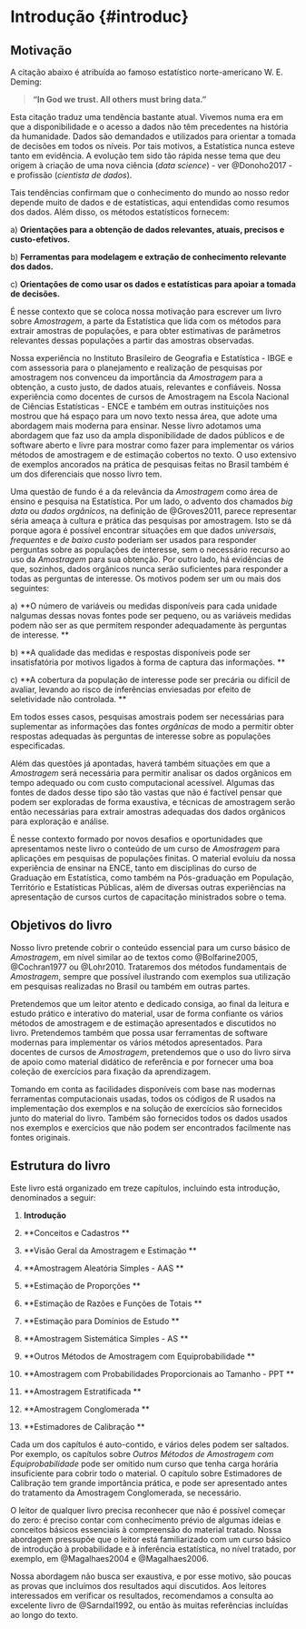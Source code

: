 # Introdução {#introduc}

## Motivação

A citação abaixo é atribuída ao famoso estatístico norte-americano W. E. Deming:

>**“In God we trust. All others must bring data.”**

Esta citação traduz uma tendência bastante atual. Vivemos numa era em que a disponibilidade e o acesso a dados não têm precedentes na história da humanidade. Dados são demandados e utilizados para orientar a tomada de decisões em todos os níveis. Por tais motivos, a Estatística nunca esteve tanto em evidência. A evolução tem sido tão rápida nesse tema que deu origem à criação de uma nova ciência (*data science*) - ver @Donoho2017 - e profissão (*cientista de dados*). 

Tais tendências confirmam que o conhecimento do mundo ao nosso redor depende muito de dados e de estatísticas, aqui entendidas como resumos dos dados. Além disso, os métodos estatísticos fornecem:

a) **Orientações para a obtenção de dados relevantes, atuais, precisos e custo-efetivos.**

b) **Ferramentas para modelagem e extração de conhecimento relevante dos dados.**

c) **Orientações de como usar os dados e estatísticas para apoiar a tomada de decisões.**

É nesse contexto que se coloca nossa motivação para escrever um livro sobre *Amostragem*, a parte da Estatística que lida com os métodos para extrair amostras de populações, e para obter estimativas de parâmetros relevantes dessas populações a partir das amostras observadas.

Nossa experiência no Instituto Brasileiro de Geografia e Estatística - IBGE e com assessoria para o planejamento e realização de pesquisas por amostragem nos convenceu da importância da *Amostragem* para a obtenção, a custo justo, de dados atuais, relevantes e confiáveis. Nossa experiência como docentes de cursos de Amostragem na Escola Nacional de Ciências Estatísticas - ENCE e também em outras instituições nos mostrou que há espaço para um novo texto nessa área, que adote uma abordagem mais moderna para ensinar. Nesse livro adotamos uma abordagem que faz uso da ampla disponibilidade de dados públicos e de software aberto e livre para mostrar como fazer para implementar os vários métodos de amostragem e de estimação cobertos no texto. O uso extensivo de exemplos ancorados na prática de pesquisas feitas no Brasil também é um dos diferenciais que nosso livro tem.

Uma questão de fundo é a da relevância da *Amostragem* como área de ensino e pesquisa na Estatística. Por um lado, o advento dos chamados *big data* ou *dados orgânicos*, na definição de @Groves2011, parece representar séria ameaça à cultura e prática das pesquisas por amostragem. Isto se dá porque agora é possível encontrar situações em que dados *universais*, *frequentes* e *de baixo custo* poderiam ser usados para responder perguntas sobre as populações de interesse, sem o necessário recurso ao uso da *Amostragem* para sua obtenção. Por outro lado, há evidências de que, sozinhos, dados orgânicos nunca serão suficientes para responder a todas as perguntas de interesse. Os motivos podem ser um ou mais dos seguintes:

a) **O número de variáveis ou medidas disponíveis para cada unidade nalgumas dessas novas fontes pode ser pequeno, ou as variáveis medidas podem não ser as que permitem responder adequadamente às perguntas de interesse. **

b) **A qualidade das medidas e respostas disponíveis pode ser insatisfatória por motivos ligados à forma de captura das informações.  **

c) **A cobertura da população de interesse pode ser precária ou difícil de avaliar, levando ao risco de inferências enviesadas por efeito de seletividade não controlada. **

Em todos esses casos, pesquisas amostrais podem ser necessárias para suplementar as informações das fontes *orgânicas* de modo a permitir obter respostas adequadas às perguntas de interesse sobre as populações especificadas. 

Além das questões já apontadas, haverá também situações em que a *Amostragem* será necessária para permitir analisar os dados orgânicos em tempo adequado ou com custo computacional acessível. Algumas das fontes de dados desse tipo são tão vastas que não é factível pensar que podem ser exploradas de forma exaustiva, e técnicas de amostragem serão então necessárias para extrair amostras adequadas dos dados orgânicos para exploração e análise.

É nesse contexto formado por novos desafios e oportunidades que apresentamos neste livro o conteúdo de um curso de *Amostragem* para aplicações em pesquisas de populações finitas. O material evoluiu da nossa experiência de ensinar na ENCE, tanto em disciplinas do curso de Graduação em Estatística, como também na Pós-graduação em População, Território e Estatísticas Públicas, além de diversas outras experiências na apresentação de cursos curtos de capacitação ministrados sobre o tema.

## Objetivos do livro

Nosso livro pretende cobrir o conteúdo essencial para um curso básico de *Amostragem*, em nível similar ao de textos como @Bolfarine2005, @Cochran1977 ou @Lohr2010. Trataremos dos métodos fundamentais de *Amostragem*, sempre que possível ilustrando com exemplos sua utilização em pesquisas realizadas no Brasil ou também em outras partes.

Pretendemos que um leitor atento e dedicado consiga, ao final da leitura e estudo prático e interativo do material, usar de forma confiante os vários métodos de amostragem e de estimação apresentados e discutidos no livro. Pretendemos também que possa usar ferramentas de software modernas para implementar os vários métodos apresentados. Para docentes de cursos de *Amostragem*, pretendemos que o uso do livro sirva de apoio como material didático de referência e por fornecer uma boa coleção de exercícios para fixação da aprendizagem. 

Tomando em conta as facilidades disponíveis com base nas modernas ferramentas computacionais usadas, todos os códigos de R usados na implementação dos exemplos e na solução de exercícios são fornecidos junto do material do livro. Também são fornecidos todos os dados usados nos exemplos e exercícios que não podem ser encontrados facilmente nas fontes originais.

## Estrutura do livro

Este livro está organizado em treze capítulos, incluindo esta introdução, denominados a seguir:

1) **Introdução**

2) **Conceitos e Cadastros **

3) **Visão Geral da Amostragem e Estimação **

4) **Amostragem Aleatória Simples - AAS ** 

5) **Estimação de Proporções ** 

6) **Estimação de Razões e Funções de Totais **

7) **Estimação para Domínios de Estudo **

8) **Amostragem Sistemática Simples - AS **

9) **Outros Métodos de Amostragem com Equiprobabilidade **

10) **Amostragem com Probabilidades Proporcionais ao Tamanho - PPT **

11) **Amostragem Estratificada **

12) **Amostragem Conglomerada **

13) **Estimadores de Calibração **

Cada um dos capítulos é auto-contido, e vários deles podem ser saltados. Por exemplo, os capítulos sobre *Outros Métodos de Amostragem com Equiprobabilidade* pode ser omitido num curso que tenha carga horária insuficiente para cobrir todo o material. O capítulo sobre Estimadores de Calibração tem grande importância prática, e pode ser apresentado antes do tratamento da Amostragem Conglomerada, se necessário.

O leitor de qualquer livro precisa reconhecer que não é possível começar do zero: é preciso contar com conhecimento prévio de algumas ideias e conceitos básicos essenciais à compreensão do material tratado. Nossa abordagem pressupõe que o leitor está familiarizado com um curso básico de introdução à probabilidade e à inferência estatística, no nível tratado, por exemplo, em @Magalhaes2004 e @Magalhaes2006.

Nossa abordagem não busca ser exaustiva, e por esse motivo, são poucas as provas que incluímos dos resultados aqui discutidos. Aos leitores interessados em verificar os resultados, recomendamos a consulta ao excelente livro de @Sarndal1992, ou então às muitas referências incluídas ao longo do texto.
